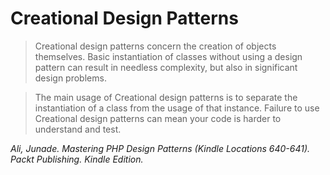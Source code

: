 Creational Design Patterns
==========================

> Creational design patterns concern the creation of objects themselves. Basic instantiation of classes without using a design pattern can result in needless complexity, but also in significant design problems.

> The main usage of Creational design patterns is to separate the instantiation of a class from the usage of that instance. Failure to use Creational design patterns can mean your code is harder to understand and test.

*Ali, Junade. Mastering PHP Design Patterns (Kindle Locations 640-641). Packt Publishing. Kindle Edition.* 